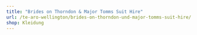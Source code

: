```yaml
---
title: "Brides on Thorndon & Major Tomms Suit Hire"
url: /te-aro-wellington/brides-on-thorndon-und-major-tomms-suit-hire/
shop: Kleidung
---
```

